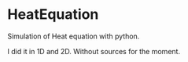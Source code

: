 # HeatEquation
Simulation of Heat equation with python.

I did it in 1D and 2D. Without sources for the moment.
